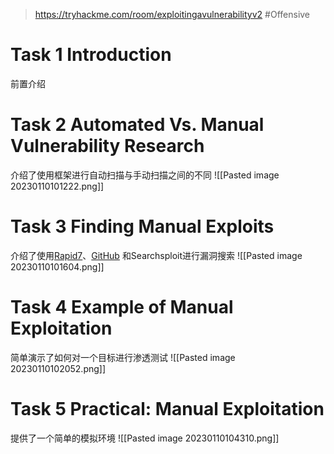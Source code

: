 > https://tryhackme.com/room/exploitingavulnerabilityv2
> #Offensive 

# Task 1 Introduction

前置介绍

# Task 2 Automated Vs. Manual Vulnerability Research

介绍了使用框架进行自动扫描与手动扫描之间的不同
![[Pasted image 20230110101222.png]]

# Task 3 Finding Manual Exploits

介绍了使用[Rapid7](https://www.rapid7.com/db/)、[GitHub](https://github.com) 和Searchsploit进行漏洞搜索
![[Pasted image 20230110101604.png]]

# Task 4 Example of Manual Exploitation

简单演示了如何对一个目标进行渗透测试
![[Pasted image 20230110102052.png]]

# Task 5 Practical: Manual Exploitation

提供了一个简单的模拟环境
![[Pasted image 20230110104310.png]]